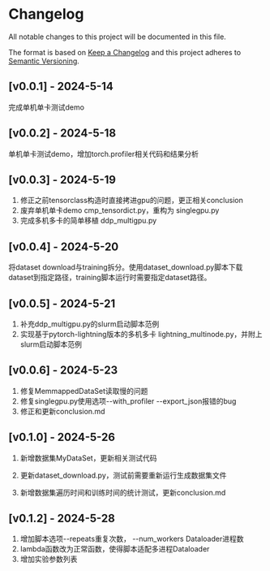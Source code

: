 # Changelog
All notable changes to this project will be documented in this file.

The format is based on [Keep a Changelog](http://keepachangelog.com/en/1.0.0/) and this project adheres to [Semantic Versioning](http://semver.org/spec/v2.0.0.html).

## [v0.0.1] - 2024-5-14

完成单机单卡测试demo

## [v0.0.2] - 2024-5-18

单机单卡测试demo，增加torch.profiler相关代码和结果分析

## [v0.0.3] - 2024-5-19

1. 修正之前tensorclass构造时直接拷进gpu的问题，更正相关conclusion
2. 废弃单机单卡demo cmp_tensordict.py，重构为 singlegpu.py
3. 完成多机多卡的简单移植 ddp_multigpu.py

## [v0.0.4] - 2024-5-20

将dataset download与training拆分。使用dataset_download.py脚本下载dataset到指定路径，training脚本运行时需要指定dataset路径。

## [v0.0.5] - 2024-5-21

1. 补充ddp_multigpu.py的slurm启动脚本范例
2. 实现基于pytorch-lightning版本的多机多卡 lightning_multinode.py，并附上slurm启动脚本范例

## [v0.0.6] - 2024-5-23

1. 修复MemmappedDataSet读取慢的问题
2. 修复singlegpu.py使用选项--with_profiler --export_json报错的bug
3. 修正和更新conclusion.md

## [v0.1.0] - 2024-5-26

1. 新增数据集MyDataSet，更新相关测试代码

2. 更新dataset_download.py，测试前需要重新运行生成数据集文件

3. 新增数据集遍历时间和训练时间的统计测试，更新conclusion.md

## [v0.1.2] - 2024-5-28

1. 增加脚本选项--repeats重复次数， --num_workers Dataloader进程数
2. lambda函数改为正常函数，使得脚本适配多进程Dataloader
3. 增加实验参数列表